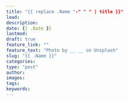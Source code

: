 ```yaml
---
title: "{{ replace .Name "-" " " | title }}"
lead:
description:
date: {{ .Date }}
lastmod:
draft: true
feature_link: ""
feature_text: "Photo by __ __ on Unsplash"
slug: "{{ .Name }}"
categories:
type: "post"
author:
images:
tags:
keywords:
---
```


